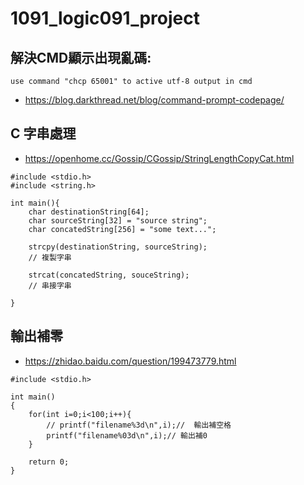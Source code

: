 # 1091_logic091_project
 
## 解決CMD顯示出現亂碼:

	use command "chcp 65001" to active utf-8 output in cmd

+ https://blog.darkthread.net/blog/command-prompt-codepage/

## C 字串處理

+ https://openhome.cc/Gossip/CGossip/StringLengthCopyCat.html

```=c
#include <stdio.h>
#include <string.h>

int main(){
	char destinationString[64];
	char sourceString[32] = "source string";
	char concatedString[256] = "some text...";

	strcpy(destinationString, sourceString);
	// 複製字串

	strcat(concatedString, souceString);
	// 串接字串
	
}

```

## 輸出補零

+ https://zhidao.baidu.com/question/199473779.html

```=c
#include <stdio.h>

int main()
{
    for(int i=0;i<100;i++){
    	// printf("filename%3d\n",i);//  輸出補空格
		printf("filename%03d\n",i);// 輸出補0
    }

	return 0;
}

```
